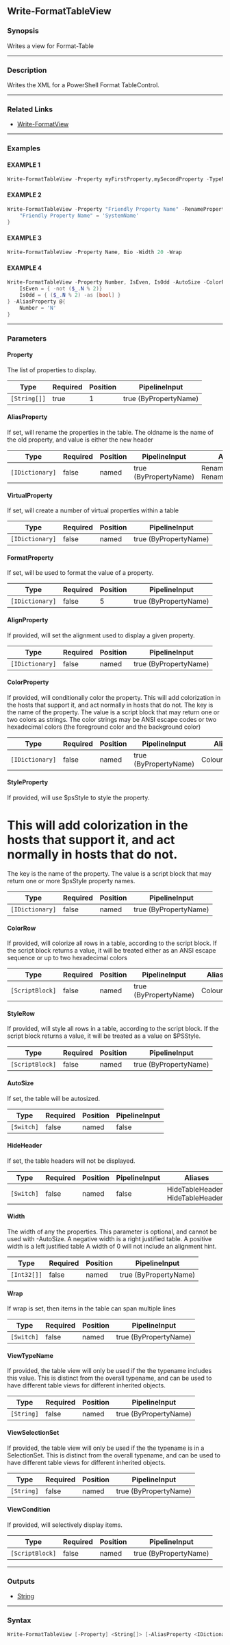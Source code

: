Write-FormatTableView
---------------------




### Synopsis
Writes a view for Format-Table



---


### Description

Writes the XML for a PowerShell Format TableControl.



---


### Related Links
* [Write-FormatView](Write-FormatView.md)





---


### Examples
#### EXAMPLE 1
```PowerShell
Write-FormatTableView -Property myFirstProperty,mySecondProperty -TypeName MyPropertyBag
```

#### EXAMPLE 2
```PowerShell
Write-FormatTableView -Property "Friendly Property Name" -RenameProperty @{
    "Friendly Property Name" = 'SystemName'
}
```

#### EXAMPLE 3
```PowerShell
Write-FormatTableView -Property Name, Bio -Width 20 -Wrap
```

#### EXAMPLE 4
```PowerShell
Write-FormatTableView -Property Number, IsEven, IsOdd -AutoSize -ColorRow {if ($_.N % 2) { "#ff0000"} else {"#0f0"} } -VirtualProperty @{
    IsEven = { -not ($_.N % 2)}
    IsOdd = { ($_.N % 2) -as [bool] }
} -AliasProperty @{
    Number = 'N'
}
```



---


### Parameters
#### **Property**

The list of properties to display.






|Type        |Required|Position|PipelineInput        |
|------------|--------|--------|---------------------|
|`[String[]]`|true    |1       |true (ByPropertyName)|



#### **AliasProperty**

If set, will rename the properties in the table.
The oldname is the name of the old property, and value is either the new header






|Type           |Required|Position|PipelineInput        |Aliases                           |
|---------------|--------|--------|---------------------|----------------------------------|
|`[IDictionary]`|false   |named   |true (ByPropertyName)|RenamedProperty<br/>RenameProperty|



#### **VirtualProperty**

If set, will create a number of virtual properties within a table






|Type           |Required|Position|PipelineInput        |
|---------------|--------|--------|---------------------|
|`[IDictionary]`|false   |named   |true (ByPropertyName)|



#### **FormatProperty**

If set, will be used to format the value of a property.






|Type           |Required|Position|PipelineInput        |
|---------------|--------|--------|---------------------|
|`[IDictionary]`|false   |5       |true (ByPropertyName)|



#### **AlignProperty**

If provided, will set the alignment used to display a given property.






|Type           |Required|Position|PipelineInput        |
|---------------|--------|--------|---------------------|
|`[IDictionary]`|false   |named   |true (ByPropertyName)|



#### **ColorProperty**

If provided, will conditionally color the property.
This will add colorization in the hosts that support it, and act normally in hosts that do not.
The key is the name of the property.  The value is a script block that may return one or two colors as strings.
The color strings may be ANSI escape codes or two hexadecimal colors (the foreground color and the background color)






|Type           |Required|Position|PipelineInput        |Aliases       |
|---------------|--------|--------|---------------------|--------------|
|`[IDictionary]`|false   |named   |true (ByPropertyName)|ColourProperty|



#### **StyleProperty**

If provided, will use $psStyle to style the property.
# This will add colorization in the hosts that support it, and act normally in hosts that do not.
The key is the name of the property.  The value is a script block that may return one or more $psStyle property names.






|Type           |Required|Position|PipelineInput        |
|---------------|--------|--------|---------------------|
|`[IDictionary]`|false   |named   |true (ByPropertyName)|



#### **ColorRow**

If provided, will colorize all rows in a table, according to the script block.
If the script block returns a value, it will be treated either as an ANSI escape sequence or up to two hexadecimal colors






|Type           |Required|Position|PipelineInput        |Aliases  |
|---------------|--------|--------|---------------------|---------|
|`[ScriptBlock]`|false   |named   |true (ByPropertyName)|ColourRow|



#### **StyleRow**

If provided, will style all rows in a table, according to the script block.
If the script block returns a value, it will be treated as a value on $PSStyle.






|Type           |Required|Position|PipelineInput        |
|---------------|--------|--------|---------------------|
|`[ScriptBlock]`|false   |named   |true (ByPropertyName)|



#### **AutoSize**

If set, the table will be autosized.






|Type      |Required|Position|PipelineInput|
|----------|--------|--------|-------------|
|`[Switch]`|false   |named   |false        |



#### **HideHeader**

If set, the table headers will not be displayed.






|Type      |Required|Position|PipelineInput|Aliases                             |
|----------|--------|--------|-------------|------------------------------------|
|`[Switch]`|false   |named   |false        |HideTableHeaders<br/>HideTableHeader|



#### **Width**

The width of any the properties.  This parameter is optional, and cannot be used with -AutoSize.
A negative width is a right justified table.
A positive width is a left justified table
A width of 0 will not include an alignment hint.






|Type       |Required|Position|PipelineInput        |
|-----------|--------|--------|---------------------|
|`[Int32[]]`|false   |named   |true (ByPropertyName)|



#### **Wrap**

If wrap is set, then items in the table can span multiple lines






|Type      |Required|Position|PipelineInput        |
|----------|--------|--------|---------------------|
|`[Switch]`|false   |named   |true (ByPropertyName)|



#### **ViewTypeName**

If provided, the table view will only be used if the the typename includes this value.
This is distinct from the overall typename, and can be used to have different table views for different inherited objects.






|Type      |Required|Position|PipelineInput        |
|----------|--------|--------|---------------------|
|`[String]`|false   |named   |true (ByPropertyName)|



#### **ViewSelectionSet**

If provided, the table view will only be used if the the typename is in a SelectionSet.
This is distinct from the overall typename, and can be used to have different table views for different inherited objects.






|Type      |Required|Position|PipelineInput        |
|----------|--------|--------|---------------------|
|`[String]`|false   |named   |true (ByPropertyName)|



#### **ViewCondition**

If provided, will selectively display items.






|Type           |Required|Position|PipelineInput        |
|---------------|--------|--------|---------------------|
|`[ScriptBlock]`|false   |named   |true (ByPropertyName)|





---


### Outputs
* [String](https://learn.microsoft.com/en-us/dotnet/api/System.String)






---


### Syntax
```PowerShell
Write-FormatTableView [-Property] <String[]> [-AliasProperty <IDictionary>] [-VirtualProperty <IDictionary>] [[-FormatProperty] <IDictionary>] [-AlignProperty <IDictionary>] [-ColorProperty <IDictionary>] [-StyleProperty <IDictionary>] [-ColorRow <ScriptBlock>] [-StyleRow <ScriptBlock>] [-AutoSize] [-HideHeader] [-Width <Int32[]>] [-Wrap] [-ViewTypeName <String>] [-ViewSelectionSet <String>] [-ViewCondition <ScriptBlock>] [<CommonParameters>]
```
